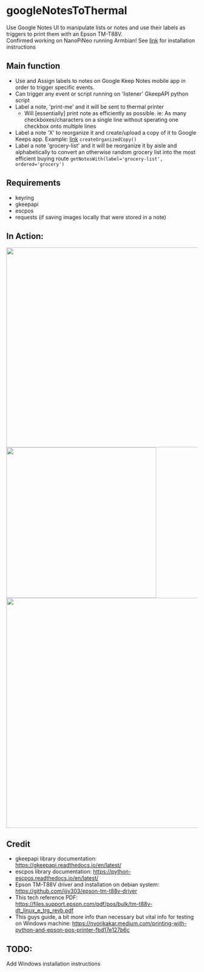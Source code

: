 # googleNotesToThermal
Use Google Notes UI to manipulate lists or notes and use their labels as triggers to print them with an Epson TM-T88V.<br>
Confirmed working on NanoPiNeo running Armbian! See [link](https://github.com/ijjy303/googleNotesToThermal/blob/main/armbian-scripts/armbian-install-script.sh) for installation instructions

## Main function
- Use and Assign labels to notes on Google Keep Notes mobile app in order to trigger specific events.
- Can trigger any event or script running on 'listener' GkeepAPI python script
- Label a note, 'print-me' and it will be sent to thermal printer
  - Will [essentially] print note as efficiently as possible. ie: As many checkboxes/characters on a single line without sperating one checkbox onto multiple lines
- Label a note 'X' to reorganize it and create/upload a copy of it to Google Keeps app. Example: [link](https://github.com/ijjy303/googleNotesToThermal/blob/main/examples/note2ThermSS.jpg) ```createOrganizedCopy()``` 
- Label a note 'grocery-list' and it will be reorganize it by aisle and alphabetically to convert an otherwise random grocery list into the most efficient buying route
```getNotesWith(label='grocery-list', ordered='grocery')```

## Requirements
- keyring
- gkeepapi
- escpos
- requests (if saving images locally that were stored in a note)

## In Action:
<img src="https://github.com/ijjy303/googleNotesToThermal/blob/3bbf7e65e94f214db3cfaf3b7dff64e48ca312dd/examples/note2thermNPiNeo.jpg" width="525"> <img src="https://github.com/ijjy303/googleNotesToThermal/blob/3bbf7e65e94f214db3cfaf3b7dff64e48ca312dd/examples/optimal-route.jpg" width="395">
<img src="https://github.com/ijjy303/googleNotesToThermal/blob/3bbf7e65e94f214db3cfaf3b7dff64e48ca312dd/examples/final.gif" width="604"> 

## Credit
- gkeepapi library documentation: https://gkeepapi.readthedocs.io/en/latest/
- escpos library documentation: https://python-escpos.readthedocs.io/en/latest/
- Epson TM-T88V driver and installation on debian system: https://github.com/ijjy303/epson-tm-t88v-driver
- This tech reference PDF: https://files.support.epson.com/pdf/pos/bulk/tm-t88v-dt_linux_e_trg_revb.pdf
- This guys guide, a bit more info than necessary but vital info for testing on Windows machine: https://nyorikakar.medium.com/printing-with-python-and-epson-pos-printer-fbd17e127b6c

## TODO:
Add Windows installation instructions
